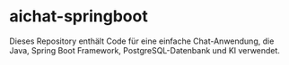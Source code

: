 ﻿# aichat-springboot
Dieses Repository enthält Code für eine einfache Chat-Anwendung, die Java, Spring Boot Framework, PostgreSQL-Datenbank und KI verwendet.
